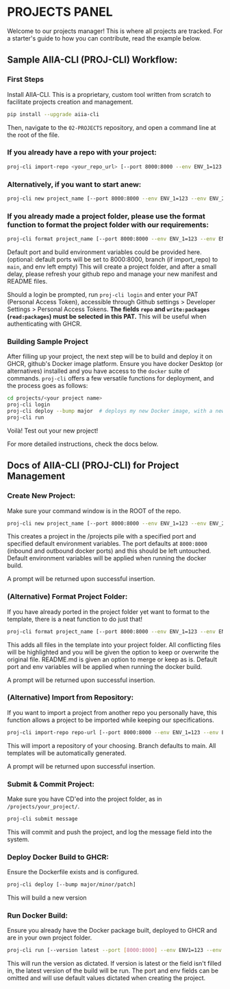 # PROJECTS PANEL
Welcome to our projects manager! This is where all projects are tracked. For a starter's guide to how you can contribute, read the example below.
## Sample AIIA-CLI (PROJ-CLI) Workflow:
### First Steps
Install AIIA-CLI. This is a proprietary, custom tool written from scratch to facilitate projects creation and management.
```bash
pip install --upgrade aiia-cli
```
Then, navigate to the `02-PROJECTS` repository, and open a command line at the root of the file.
### If you already have a repo with your project:
```bash
proj-cli import-repo <your_repo_url> [--port 8000:8000 --env ENV_1=123 --env ENV_2=456 --branch branch]
```

### Alternatively, if you want to start anew:
```bash
proj-cli new project_name [--port 8000:8000 --env ENV_1=123 --env ENV_2=456]
```

### If you already made a project folder, please use the format function to format the project folder with our requirements:

```bash
proj-cli format project_name [--port 8000:8000 --env ENV_1=123 --env ENV_2=456]
```

Default port and build environment variables could be provided here. (optional: default ports will be set to 8000:8000, branch (if import_repo) to `main`, and env left empty)
This will create a project folder, and after a small delay, please refresh your github repo and manage your new manifest and README files.

Should a login be prompted, run `proj-cli login` and enter your PAT (Personal Access Token), accessible through Github settings > Developer Settings > Personal Access Tokens. **The fields `repo` and `write:packages` (`read:packages`) must be selected in this PAT.** This will be useful when authenticating with GHCR.

### Building Sample Project
After filling up your project, the next step will be to build and deploy it on GHCR, github's Docker image platform. Ensure you have docker Desktop (or alternatives) installed and you have access to the `docker` suite of commands. `proj-cli` offers a few versatile functions for deployment, and the process goes as follows:

```bash
cd projects/<your project name>
proj-cli login
proj-cli deploy --bump major  # deploys my new Docker image, with a new major version update
proj-cli run
```

Voilà! Test out your new project!

For more detailed instructions, check the docs below.

## Docs of AIIA-CLI (PROJ-CLI) for Project Management
### Create New Project:
Make sure your command window is in the ROOT of the repo.
```bash
proj-cli new project_name [--port 8000:8000 --env ENV_1=123 --env ENV_2=456]
```
This creates a project in the /projects pile with a specified port and specified default environment variables. The port defaults at `8000:8000` (inbound and outbound docker ports) and this should be left untouched. Default environment variables will be applied when running the docker build.

A prompt will be returned upon successful insertion.

### (Alternative) Format Project Folder:
If you have already ported in the project folder yet want to format to the template, there is a neat function to do just that!
```bash
proj-cli format project_name [--port 8000:8000 --env ENV_1=123 --env ENV_2=456]
```
This adds all files in the template into your project folder. All conflicting files will be highlighted and you will be given the option to keep or overwrite the original file. README.md is given an option to merge or keep as is. Default port and env variables will be applied when running the docker build.

A prompt will be returned upon successful insertion.

### (Alternative) Import from Repository:
If you want to import a project from another repo you personally have, this function allows a project to be imported while keeping our specifications.
```bash
proj-cli import-repo repo-url [--port 8000:8000 --env ENV_1=123 --env ENV_2=456 --branch branch]
```
This will import a repository of your choosing. Branch defaults to main. All templates will be automatically generated.

A prompt will be returned upon successful insertion.

### Submit & Commit Project:
Make sure you have CD'ed into the project folder, as in `/projects/your_project/`.
```bash
proj-cli submit message
```
This will commit and push the project, and log the message field into the system.

### Deploy Docker Build to GHCR:
Ensure the Dockerfile exists and is configured.
```bash
proj-cli deploy [--bump major/minor/patch]
```
This will build a new version 

### Run Docker Build:
Ensure you already have the Docker package built, deployed to GHCR and are in your own project folder.
```bash
proj-cli run [--version latest --port [8000:8000] --env ENV1=123 --env ENV2=456]
```
This will run the version as dictated. If version is latest or the field isn't filled in, the latest version of the build will be run. The port and env fields can be omitted and will use default values dictated when creating the project.